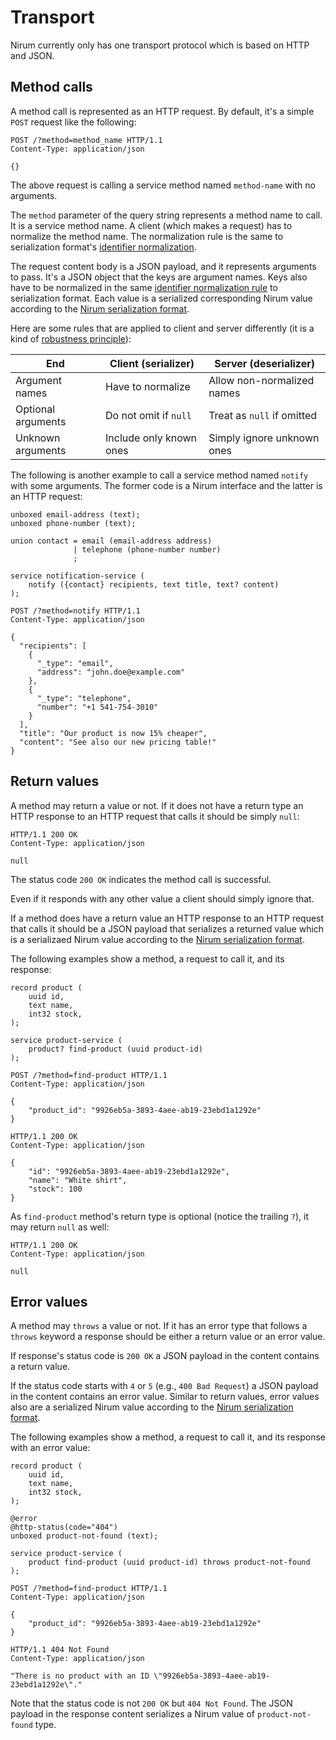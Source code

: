 Transport
=========

Nirum currently only has one transport protocol which is based on HTTP and JSON.


Method calls
------------

A method call is represented as an HTTP request.  By default, it's a simple
`POST` request like the following:

~~~~~~~~ http
POST /?method=method_name HTTP/1.1
Content-Type: application/json

{}
~~~~~~~~

The above request is calling a service method named `method-name` with
no arguments.

The `method` parameter of the query string represents a method name to call.
It is a service method name.  A client (which makes a request) has to normalize
the method name.  The normalization rule is the same to serialization format's
[identifier normalization](./serialization.md#identifier).

The request content body is a JSON payload, and it represents arguments to pass.
It's a JSON object that the keys are argument names.  Keys also have to be
normalized in the same
[identifier normalization rule](./serialization.md#identifier) to serialization
format.  Each value is a serialized corresponding Nirum value according to
the [Nirum serialization format](./serialization.md).

Here are some rules that are applied to client and server differently
(it is a kind of [robustness principle]):

| End                | Client (serializer)       | Server (deserializer)      |
| ------------------ | ------------------------- | -------------------------- |
| Argument names     | Have to normalize         | Allow non-normalized names |
| Optional arguments | Do not omit if `null`     | Treat as `null` if omitted |
| Unknown arguments  | Include only known ones   | Simply ignore unknown ones |

The following is another example to call a service method named `notify`
with some arguments.  The former code is a Nirum interface and the latter is
an HTTP request:

~~~~~~~~ nirum
unboxed email-address (text);
unboxed phone-number (text);

union contact = email (email-address address)
              | telephone (phone-number number)
              ;

service notification-service (
    notify ({contact} recipients, text title, text? content)
);
~~~~~~~~

~~~~~~~~ http
POST /?method=notify HTTP/1.1
Content-Type: application/json

{
  "recipients": [
    {
      "_type": "email",
      "address": "john.doe@example.com"
    },
    {
      "_type": "telephone",
      "number": "+1 541-754-3010"
    }
  ],
  "title": "Our product is now 15% cheaper",
  "content": "See also our new pricing table!"
}
~~~~~~~~

[robustness principle]: https://en.wikipedia.org/wiki/Robustness_principle


Return values
-------------

A method may return a value or not.  If it does not have a return type
an HTTP response to an HTTP request that calls it should be simply `null`:

~~~~~~~~ http
HTTP/1.1 200 OK
Content-Type: application/json

null
~~~~~~~~

The status code `200 OK` indicates the method call is successful.

Even if it responds with any other value a client should simply ignore that.

If a method does have a return value an HTTP response to an HTTP request that
calls it should be a JSON payload that serializes a returned value which is
a serializaed Nirum value according to
the [Nirum serialization format](./serialization.md).

The following examples show a method, a request to call it, and its response:

~~~~~~~~ nirum
record product (
    uuid id,
    text name,
    int32 stock,
);

service product-service (
    product? find-product (uuid product-id)
);
~~~~~~~~

~~~~~~~~ http
POST /?method=find-product HTTP/1.1
Content-Type: application/json

{
    "product_id": "9926eb5a-3893-4aee-ab19-23ebd1a1292e"
}
~~~~~~~~

~~~~~~~~ http
HTTP/1.1 200 OK
Content-Type: application/json

{
    "id": "9926eb5a-3893-4aee-ab19-23ebd1a1292e",
    "name": "White shirt",
    "stock": 100
}
~~~~~~~~

As `find-product` method's return type is optional (notice the trailing `?`),
it may return `null` as well:

~~~~~~~~ http
HTTP/1.1 200 OK
Content-Type: application/json

null
~~~~~~~~


Error values
------------

A method may `throws` a value or not.  If it has an error type that follows
a `throws` keyword a response should be either a return value or an error value.

If response's status code is `200 OK` a JSON payload in the content contains
a return value.

If the status code starts with `4` or `5` (e.g., `400 Bad Request`) a JSON
payload in the content contains an error value.  Similar to return values,
error values also are a serialized Nirum value according to
the [Nirum serialization format](./serialization.md).

The following examples show a method, a request to call it, and its response
with an error value:

~~~~~~~~ nirum
record product (
    uuid id,
    text name,
    int32 stock,
);

@error
@http-status(code="404")
unboxed product-not-found (text);

service product-service (
    product find-product (uuid product-id) throws product-not-found
);
~~~~~~~~

~~~~~~~~ http
POST /?method=find-product HTTP/1.1
Content-Type: application/json

{
    "product_id": "9926eb5a-3893-4aee-ab19-23ebd1a1292e"
}
~~~~~~~~

~~~~~~~~ http
HTTP/1.1 404 Not Found
Content-Type: application/json

"There is no product with an ID \"9926eb5a-3893-4aee-ab19-23ebd1a1292e\"."
~~~~~~~~

Note that the status code is not `200 OK` but `404 Not Found`.  The JSON payload
in the response content serializes a Nirum value of `product-not-found` type.
